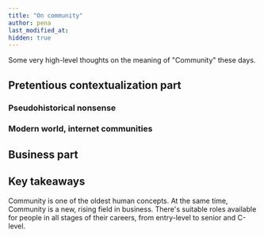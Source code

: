```yaml
---
title: "On community"
author: pena
last_modified_at:
hidden: true
---  
```


Some very high-level thoughts on the meaning of "Community" these days.


## Pretentious contextualization part

### Pseudohistorical nonsense

### Modern world, internet communities

## Business part

## Key takeaways

Community is one of the oldest human concepts. At the same time, Community is a new, rising field in business. There's suitable roles available for people in all stages of their careers, from entry-level to senior and C-level.
